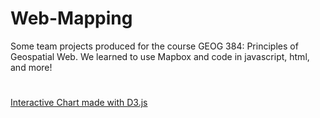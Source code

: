 # Web-Mapping
Some team projects produced for the course GEOG 384: Principles of Geospatial Web. We learned to use Mapbox and code in javascript, html, and more!
#
[Interactive Chart made with D3.js](https://livingaloe.github.io/Web-Mapping/interactive-graph/index.html)
